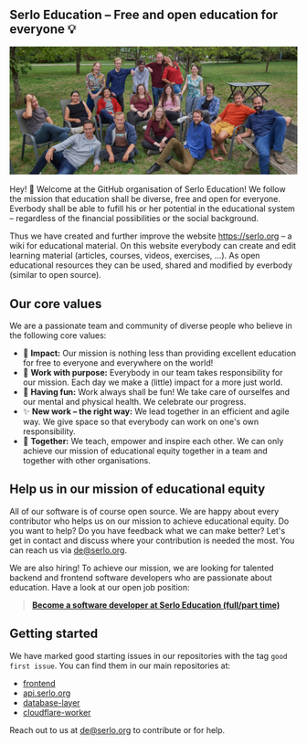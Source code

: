 ## Serlo Education – Free and open education for everyone 💡

![The team of Serlo Education e.V.](https://raw.githubusercontent.com/serlo/.github/main/assets/serlo-team.jpg)

Hey! 👋 Welcome at the GitHub organisation of Serlo Education! We follow the
mission that education shall be diverse, free and open for everyone. Everbody
shall be able to fufill his or her potential in the educational system –
regardless of the financial possibilities or the social background.

Thus we have created and further improve the website https://serlo.org – a wiki
for educational material. On this website everybody can create and edit learning
material (articles, courses, videos, exercises, ...). As open educational
resources they can be used, shared and modified by everbody (similar to open
source).

## Our core values

We are a passionate team and community of diverse people who believe in the
following core values:

- 🚀 **Impact:** Our mission is nothing less than providing excellent education
  for free to everyone and everywhere on the world!
- 🥰 **Work with purpose:** Everybody in our team takes responsibility for our
  mission. Each day we make a (little) impact for a more just world.
- 🎉 **Having fun:** Work always shall be fun! We take care of ourselfes and our
  mental and physical health. We celebrate our progress.
- ✨ **New work – the right way:** We lead together in an efficient and agile
  way. We give space so that everybody can work on one's own responsibility.
- 🤝 **Together:** We teach, empower and inspire each other. We can only achieve
  our mission of educational equity together in a team and together with other
  organisations.

## Help us in our mission of educational equity

All of our software is of course open source. We are happy about every
contributor who helps us on our mission to achieve educational equity. Do you
want to help? Do you have feedback what we can make better? Let's get in contact
and discuss where your contribution is needed the most. You can reach us via
[de@serlo.org](mailto:de@serlo.org).

We are also hiring! To achieve our mission, we are looking for talented backend
and frontend software developers who are passionate about education. Have a look
at our open job position:

> [**Become a software developer at Serlo Education (full/part time)**](https://serlo.jobs.personio.de/job/779143)

## Getting started

We have marked good starting issues in our repositories with the tag
`good first issue`. You can find them in our main repositories at:

- [frontend](https://github.com/serlo/frontend/issues?q=is%3Aissue+is%3Aopen+label%3A%22good+first+issue%22)
- [api.serlo.org](https://github.com/serlo/api.serlo.org/issues?q=is%3Aissue+is%3Aopen+label%3A%22good+first+issue%22)
- [database-layer](https://github.com/serlo/serlo.org-database-layer/issues?q=is%3Aissue+is%3Aopen+label%3A%22good+first+issue%22)
- [cloudflare-worker](https://github.com/serlo/serlo.org-cloudflare-worker/issues?q=is%3Aissue+is%3Aopen+label%3A%22good+first+issue%22)

Reach out to us at [de@serlo.org](mailto:de@serlo.org) to contribute or for help.
